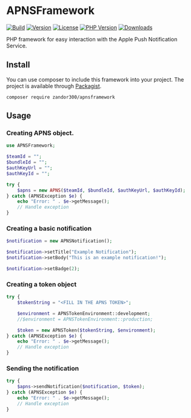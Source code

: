 # APNSFramework

[![Build](https://img.shields.io/gitlab/pipeline/Zandor300/apnsframework.svg?gitlab_url=https%3A%2F%2Fgit.zsinfo.nl)](https://git.zsinfo.nl/Zandor300/apnsframework/pipelines)
[![Version](https://img.shields.io/packagist/v/zandor300/apnsframework.svg)](https://packagist.org/packages/zandor300/apnsframework)
[![License](https://img.shields.io/packagist/l/zandor300/apnsframework.svg)](https://git.zsinfo.nl/Zandor300/apnsframework/blob/master/LICENSE)
[![PHP Version](https://img.shields.io/packagist/php-v/zandor300/apnsframework.svg)](https://packagist.org/packages/zandor300/apnsframework)
[![Downloads](https://img.shields.io/packagist/dt/zandor300/apnsframework.svg)](https://packagist.org/packages/zandor300/apnsframework)

PHP framework for easy interaction with the Apple Push Notification Service.

## Install

You can use composer to include this framework into your project. The project is available through [Packagist](https://packagist.org/packages/zandor300/apnsframework).

```shell
composer require zandor300/apnsframework
```

## Usage

### Creating APNS object.
```php
use APNSFramework;

$teamId = "";
$bundleId = "";
$authKeyUrl = "";
$authKeyId = "";

try {
    $apns = new APNS($teamId, $bundleId, $authKeyUrl, $authKeyId);
} catch (APNSException $e) {
    echo "Error: " . $e->getMessage();
    // Handle exception
}
```

### Creating a basic notification

```php
$notification = new APNSNotification();

$notification->setTitle("Example Notification");
$notification->setBody("This is an example notification!");

$notification->setBadge(2);
```

### Creating a token object

```php
try {
    $tokenString = "<FILL IN THE APNS TOKEN>";

    $environment = APNSTokenEnvironment::development;
    //$environment = APNSTokenEnvironment::production;

    $token = new APNSToken($tokenString, $environment);
} catch (APNSException $e) {
    echo "Error: " . $e->getMessage();
    // Handle exception
}
```

### Sending the notification

```php
try {
    $apns->sendNotification($notification, $token);
} catch (APNSException $e) {
    echo "Error: " . $e->getMessage();
    // Handle exception
}
```
